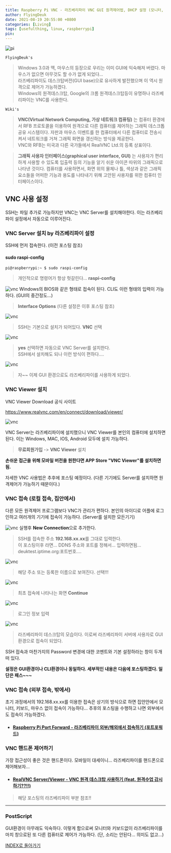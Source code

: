 ```yaml
---
title: Raspberry Pi VNC - 라즈베리파이 VNC GUI 원격제어법, DHCP 설정 (모니터, 키보드 없이)
author: FlyingDeuk
date: 2021-08-19 20:55:00 +0800
categories: [Living]
tags: [usefulthing, linux, raspberrypi]
pin:
---
```


![pi](/img/living/pi/pi.jpg)

`FlyingDeuk's`
> Windows 3.0과 맥, 마우스의 등장으로 우리는 이미 GUI에 익숙해져 버렸다. 마우스가 없으면 아무것도 할 수가 없게 되었다... <br>
라즈베리파이도 데스크탑버전(GUI base)으로 유사하게 발전했으며 이 역시 원격으로 제어가 가능하겠다. <br>
Windows의 원격데스크탑, Google의 크롬 원격데스크탑등이 유명하나 라즈베리파이는 VNC를 사용한다.

`Wiki's`
> **VNC(Virtual Network Computing, 가상 네트워크 컴퓨팅)** 는 컴퓨터 환경에서 RFB 프로토콜을 이용하여 원격으로 다른 컴퓨터를 제어하는 그래픽 데스크톱 공유 시스템이다. 자판과 마우스 이벤트를 한 컴퓨터에서 다른 컴퓨터로 전송시켜서 네트워크를 거쳐 그래픽 화면을 갱신하는 방식을 제공한다. <br>
VNC와 RFB는 미국과 다른 국가들에서 RealVNC Ltd.의 등록 상표이다.

>**그래픽 사용자 인터페이스(graphical user interface, GUI)** 는 사용자가 편리하게 사용할 수 있도록 입출력 등의 기능을 알기 쉬운 아이콘 따위의 그래픽으로 나타낸 것이다. 컴퓨터를 사용하면서, 화면 위의 물체나 틀, 색상과 같은 그래픽 요소들을 어떠한 기능과 용도를 나타내기 위해 고안된 사용자를 위한 컴퓨터 인터페이스이다.

## VNC 사용 설정
SSH는 파일 추가로 가능하지만 VNC는 VNC Server를 설치해야한다. 이는 라즈베리파이 설정에서 자동으로 이루어진다.

### VNC Server 설치 by 라즈베리파이 설정
SSH에 먼저 접속한다. (이전 포스팅 참조)

#### sudo raspi-config

```
pi@raspberrypi:~ $ sudo raspi-config
```
>개인적으로 명령어가 항상 헛갈린다... **raspi-config**

![vnc](/img/living/pi/vnc1.jpg)
Windows의 BIOS와 같은 형태로 접속이 된다. CLI도 이런 형태의 입력이 가능하다. (GUI의 중간정도...)
>**Interface Options** (다른 설정은 이후 포스팅 참조)

![vnc](/img/living/pi/vnc2.jpg)
>SSH는 기본으로 설치가 되어있다. **VNC** 선택

![vnc](/img/living/pi/vnc3.jpg)
>**yes** 선택하면 자동으로 VNC Server를 설치한다. <br>
SSH에서 설치해도 되나 이런 방식이 편하다....

![vnc](/img/living/pi/vnc4.jpg)
>자~~ 이제 GUI 환경으로도 라즈베리파이를 사용하게 되었다.

### VNC Viewer 설치
VNC Viewer Download 공식 사이트

https://www.realvnc.com/en/connect/download/viewer/

![vnc](/img/living/pi/vnc5.jpg)

VNC Server는 라즈베리파이에 설치했으니 VNC Viewer를 본인의 컴퓨터에 설치하면 된다. 이는 Windows, MAC, IOS, Android 모두에 설치 가능하다.
>**무료회원가입** -> **VNC Viewer** 설치

**손쉬운 접근을 위해 모바일 버전을 원한다면 APP Store "VNC Viewer"를 설치하면 됨.**

자세한 VNC 사용법은 추후에 포스팅 예정이다. (다른 기기에도 Server를 설치하면 원격제어가 가능하기 때문이다.)

### VNC 접속 (로컬 접속, 집안에서)
다른 모든 원격제어 프로그램보다 VNC가 관리가 편하다. 본인의 아이디로 어플에 로그인하고 여러개의 기기에 접속이 가능하다. (Server를 설치한 모든기기)

![vnc](/img/living/pi/vnc6.jpg)
실행후 **New Connection**으로 추가한다.

>SSH를 접속한 주소 **192.168.xx.xx**를 그대로 입력한다. <br>
이 포스팅이후 라면... DDNS 주소와 포트를 정해서... 입력하면됨... deuktest.iptime.org:포트번호....


![vnc](/img/living/pi/vnc7.jpg)
>해당 주소 또는 등록한 이름으로 보여진다. 선택!!!

![vnc](/img/living/pi/vnc8.jpg)
>최초 접속에 나타나는 화면 **Continue**

![vnc](/img/living/pi/vnc9.jpg)
>로그인 정보 입력

![vnc](/img/living/pi/vnc10.jpg)
>라즈베리파이 데스크탑의 모습이다. 이로써 라즈베리파이 서버에 사용자로 GUI환경으로 접속이 되었다.

SSH 접속과 마찬가지의 Password 변경에 대한 코멘트와 기본 설정하라는 창이 두개 떠 있다. <br>

**설정은 GUI환경이나 CLI환경이나 동일하다. 세부적인 내용은 다음에 포스팅하겠다. 일단은 패스~~~**

### VNC 접속 (외부 접속, 밖에서)
초기 과정에서의 192.168.xx.xx를 이용한 접속은 상기의 방식으로 하면 집안안에서 모니터, 키보드, 마우스 없이 접속이 가능하다... 추후의 포스팅을 수행하고 나면 외부에서도 접속이 가능하겠다.
- #### [Raspberry Pi Port Forward - 라즈베리파이 외부/해외에서 접속하기 (포트포워드)](/posts/Pi-port/)

### VNC 핸드폰 제어하기
가장 접근성이 좋은 것은 핸드폰이다. 모바일이 대세이니... 라즈베리파이를 핸드폰으로 제어해보자...

- #### [RealVNC Server/Viewer - VNC 원격 데스크탑 사용하기 (feat. 원격수업 감시하기??!!)](/posts/RealVNC/)
>해당 포스팅의 라즈베리파이 부분 참조!!

----

### PostScript
GUI환경이 아무래도 익숙하다. 이렇게 함으로써 모니터와 키보드없이 라즈베리파이를 마치 창으로된 또 다른 컴퓨터로 제어가 가능하다. (단, 소리는 안된다... 의미도 없고...)


[INDEX로 돌아가기](/posts/RaspberryPi/)
